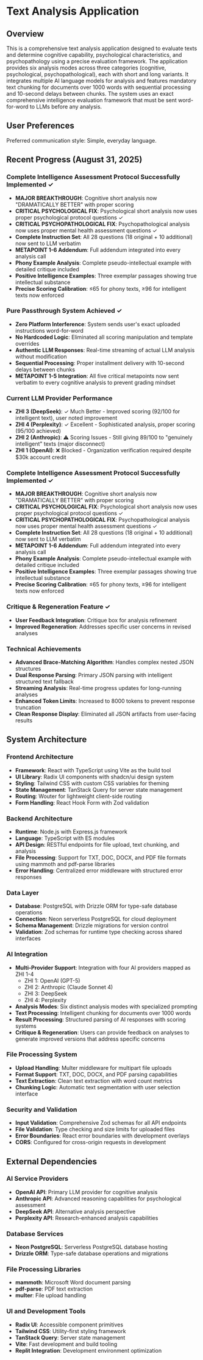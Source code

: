 # Text Analysis Application

## Overview

This is a comprehensive text analysis application designed to evaluate texts and determine cognitive capability, psychological characteristics, and psychopathology using a precise evaluation framework. The application provides six analysis modes across three categories (cognitive, psychological, psychopathological), each with short and long variants. It integrates multiple AI language models for analysis and features mandatory text chunking for documents over 1000 words with sequential processing and 10-second delays between chunks. The system uses an exact comprehensive intelligence evaluation framework that must be sent word-for-word to LLMs before any analysis.

## User Preferences

Preferred communication style: Simple, everyday language.

## Recent Progress (August 31, 2025)

### Complete Intelligence Assessment Protocol Successfully Implemented ✓
- **MAJOR BREAKTHROUGH**: Cognitive short analysis now "DRAMATICALLY BETTER" with proper scoring
- **CRITICAL PSYCHOLOGICAL FIX**: Psychological short analysis now uses proper psychological protocol questions ✓
- **CRITICAL PSYCHOPATHOLOGICAL FIX**: Psychopathological analysis now uses proper mental health assessment questions ✓
- **Complete Instruction Set**: All 28 questions (18 original + 10 additional) now sent to LLM verbatim
- **METAPOINT 1-6 Addendum**: Full addendum integrated into every analysis call
- **Phony Example Analysis**: Complete pseudo-intellectual example with detailed critique included
- **Positive Intelligence Examples**: Three exemplar passages showing true intellectual substance
- **Precise Scoring Calibration**: ≤65 for phony texts, ≥96 for intelligent texts now enforced

### Pure Passthrough System Achieved ✓
- **Zero Platform Interference**: System sends user's exact uploaded instructions word-for-word
- **No Hardcoded Logic**: Eliminated all scoring manipulation and template overrides
- **Authentic LLM Responses**: Real-time streaming of actual LLM analysis without modification
- **Sequential Processing**: Proper installment delivery with 10-second delays between chunks
- **METAPOINT 1-5 Integration**: All five critical metapoints now sent verbatim to every cognitive analysis to prevent grading mindset

### Current LLM Provider Performance
- **ZHI 3 (DeepSeek)**: ✓ Much Better - Improved scoring (92/100 for intelligent text), user noted improvement
- **ZHI 4 (Perplexity)**: ✓ Excellent - Sophisticated analysis, proper scoring (95/100 achieved)
- **ZHI 2 (Anthropic)**: ⚠️ Scoring Issues - Still giving 89/100 to "genuinely intelligent" texts (major disconnect)
- **ZHI 1 (OpenAI)**: ❌ Blocked - Organization verification required despite $30k account credit

### Complete Intelligence Assessment Protocol Successfully Implemented ✓
- **MAJOR BREAKTHROUGH**: Cognitive short analysis now "DRAMATICALLY BETTER" with proper scoring
- **CRITICAL PSYCHOLOGICAL FIX**: Psychological short analysis now uses proper psychological protocol questions ✓
- **CRITICAL PSYCHOPATHOLOGICAL FIX**: Psychopathological analysis now uses proper mental health assessment questions ✓
- **Complete Instruction Set**: All 28 questions (18 original + 10 additional) now sent to LLM verbatim
- **METAPOINT 1-6 Addendum**: Full addendum integrated into every analysis call
- **Phony Example Analysis**: Complete pseudo-intellectual example with detailed critique included
- **Positive Intelligence Examples**: Three exemplar passages showing true intellectual substance
- **Precise Scoring Calibration**: ≤65 for phony texts, ≥96 for intelligent texts now enforced

### Critique & Regeneration Feature ✓
- **User Feedback Integration**: Critique box for analysis refinement
- **Improved Regeneration**: Addresses specific user concerns in revised analyses

### Technical Achievements
- **Advanced Brace-Matching Algorithm**: Handles complex nested JSON structures
- **Dual Response Parsing**: Primary JSON parsing with intelligent structured text fallback
- **Streaming Analysis**: Real-time progress updates for long-running analyses
- **Enhanced Token Limits**: Increased to 8000 tokens to prevent response truncation
- **Clean Response Display**: Eliminated all JSON artifacts from user-facing results

## System Architecture

### Frontend Architecture
- **Framework**: React with TypeScript using Vite as the build tool
- **UI Library**: Radix UI components with shadcn/ui design system
- **Styling**: Tailwind CSS with custom CSS variables for theming
- **State Management**: TanStack Query for server state management
- **Routing**: Wouter for lightweight client-side routing
- **Form Handling**: React Hook Form with Zod validation

### Backend Architecture
- **Runtime**: Node.js with Express.js framework
- **Language**: TypeScript with ES modules
- **API Design**: RESTful endpoints for file upload, text chunking, and analysis
- **File Processing**: Support for TXT, DOC, DOCX, and PDF file formats using mammoth and pdf-parse libraries
- **Error Handling**: Centralized error middleware with structured error responses

### Data Layer
- **Database**: PostgreSQL with Drizzle ORM for type-safe database operations
- **Connection**: Neon serverless PostgreSQL for cloud deployment
- **Schema Management**: Drizzle migrations for version control
- **Validation**: Zod schemas for runtime type checking across shared interfaces

### AI Integration
- **Multi-Provider Support**: Integration with four AI providers mapped as ZHI 1-4
  - ZHI 1: OpenAI (GPT-5)
  - ZHI 2: Anthropic (Claude Sonnet 4)
  - ZHI 3: DeepSeek
  - ZHI 4: Perplexity
- **Analysis Modes**: Six distinct analysis modes with specialized prompting
- **Text Processing**: Intelligent chunking for documents over 1000 words
- **Result Processing**: Structured parsing of AI responses with scoring systems
- **Critique & Regeneration**: Users can provide feedback on analyses to generate improved versions that address specific concerns

### File Processing System
- **Upload Handling**: Multer middleware for multipart file uploads
- **Format Support**: TXT, DOC, DOCX, and PDF parsing capabilities
- **Text Extraction**: Clean text extraction with word count metrics
- **Chunking Logic**: Automatic text segmentation with user selection interface

### Security and Validation
- **Input Validation**: Comprehensive Zod schemas for all API endpoints
- **File Validation**: Type checking and size limits for uploaded files
- **Error Boundaries**: React error boundaries with development overlays
- **CORS**: Configured for cross-origin requests in development

## External Dependencies

### AI Service Providers
- **OpenAI API**: Primary LLM provider for cognitive analysis
- **Anthropic API**: Advanced reasoning capabilities for psychological assessment
- **DeepSeek API**: Alternative analysis perspective
- **Perplexity API**: Research-enhanced analysis capabilities

### Database Services
- **Neon PostgreSQL**: Serverless PostgreSQL database hosting
- **Drizzle ORM**: Type-safe database operations and migrations

### File Processing Libraries
- **mammoth**: Microsoft Word document parsing
- **pdf-parse**: PDF text extraction
- **multer**: File upload handling

### UI and Development Tools
- **Radix UI**: Accessible component primitives
- **Tailwind CSS**: Utility-first styling framework
- **TanStack Query**: Server state management
- **Vite**: Fast development and build tooling
- **Replit Integration**: Development environment optimization